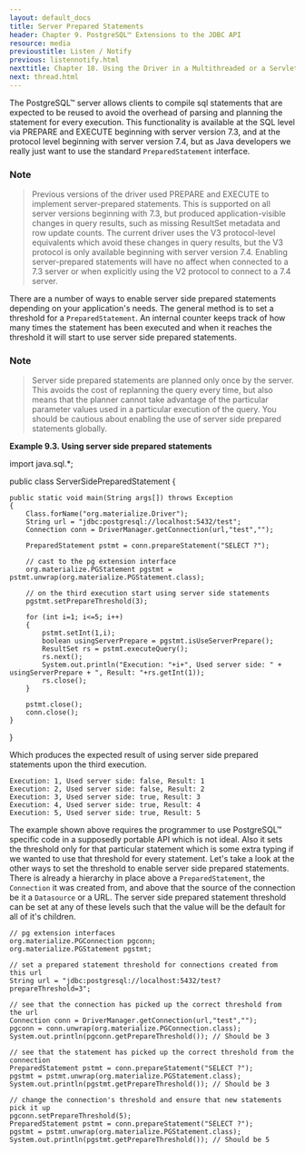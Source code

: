 ```yaml
---
layout: default_docs
title: Server Prepared Statements
header: Chapter 9. PostgreSQL™ Extensions to the JDBC API
resource: media
previoustitle: Listen / Notify
previous: listennotify.html
nexttitle: Chapter 10. Using the Driver in a Multithreaded or a Servlet Environment
next: thread.html
---
```


The PostgreSQL™ server allows clients to compile sql statements that are expected
to be reused to avoid the overhead of parsing and planning the statement for every
execution. This functionality is available at the SQL level via PREPARE and EXECUTE
beginning with server version 7.3, and at the protocol level beginning with server
version 7.4, but as Java developers we really just want to use the standard
`PreparedStatement` interface.

### Note

> Previous versions of the driver used PREPARE and EXECUTE to implement
server-prepared statements.  This is supported on all server versions beginning
with 7.3, but produced application-visible changes in query results, such as
missing ResultSet metadata and row update counts. The current driver uses the V3
protocol-level equivalents which avoid these changes in query results, but the
V3 protocol is only available beginning with server version 7.4. Enabling server-prepared
statements will have no affect when connected to a 7.3 server or when explicitly
using the V2 protocol to connect to a 7.4 server.

There are a number of ways to enable server side prepared statements depending on
your application's needs. The general method is to set a threshold for a
`PreparedStatement`. An internal counter keeps track of how many times the
statement has been executed and when it reaches the threshold it will start to
use server side prepared statements.

### Note

> Server side prepared statements are planned only once by the server. This avoids
the cost of replanning the query every time, but also means that the planner
cannot take advantage of the particular parameter values used in a particular
execution of the query. You should be cautious about enabling the use of server
side prepared statements globally.

<a name="server-prepared-statement-example"></a>
**Example 9.3. Using server side prepared statements**

import java.sql.*;

public class ServerSidePreparedStatement
{

	public static void main(String args[]) throws Exception
	{
		Class.forName("org.materialize.Driver");
		String url = "jdbc:postgresql://localhost:5432/test";
		Connection conn = DriverManager.getConnection(url,"test","");

		PreparedStatement pstmt = conn.prepareStatement("SELECT ?");

		// cast to the pg extension interface
		org.materialize.PGStatement pgstmt = pstmt.unwrap(org.materialize.PGStatement.class);

		// on the third execution start using server side statements
		pgstmt.setPrepareThreshold(3);

		for (int i=1; i<=5; i++)
		{
			pstmt.setInt(1,i);
			boolean usingServerPrepare = pgstmt.isUseServerPrepare();
			ResultSet rs = pstmt.executeQuery();
			rs.next();
			System.out.println("Execution: "+i+", Used server side: " + usingServerPrepare + ", Result: "+rs.getInt(1));
			rs.close();
		}

		pstmt.close();
		conn.close();
	}
}

Which produces the expected result of using server side prepared statements upon
the third execution.

`Execution: 1, Used server side: false, Result: 1`  
`Execution: 2, Used server side: false, Result: 2`  
`Execution: 3, Used server side: true, Result: 3`  
`Execution: 4, Used server side: true, Result: 4`  
`Execution: 5, Used server side: true, Result: 5`

The example shown above requires the programmer to use PostgreSQL™ specific code
in a supposedly portable API which is not ideal. Also it sets the threshold only
for that particular statement which is some extra typing if we wanted to use that
threshold for every statement. Let's take a look at the other ways to set the
threshold to enable server side prepared statements.  There is already a hierarchy
in place above a `PreparedStatement`, the `Connection` it was created from, and
above that the source of the connection be it a `Datasource` or a URL. The server
side prepared statement threshold can be set at any of these levels such that
the value will be the default for all of it's children.

`// pg extension interfaces`  
`org.materialize.PGConnection pgconn;`  
`org.materialize.PGStatement pgstmt;`

`// set a prepared statement threshold for connections created from this url`  
`String url = "jdbc:postgresql://localhost:5432/test?prepareThreshold=3";`

`// see that the connection has picked up the correct threshold from the url`  
`Connection conn = DriverManager.getConnection(url,"test","");`  
`pgconn = conn.unwrap(org.materialize.PGConnection.class);`  
`System.out.println(pgconn.getPrepareThreshold()); // Should be 3`

`// see that the statement has picked up the correct threshold from the connection`  
`PreparedStatement pstmt = conn.prepareStatement("SELECT ?");`  
`pgstmt = pstmt.unwrap(org.materialize.PGStatement.class);`  
`System.out.println(pgstmt.getPrepareThreshold()); // Should be 3`

`// change the connection's threshold and ensure that new statements pick it up`  
`pgconn.setPrepareThreshold(5);`  
`PreparedStatement pstmt = conn.prepareStatement("SELECT ?");`  
`pgstmt = pstmt.unwrap(org.materialize.PGStatement.class);`  
`System.out.println(pgstmt.getPrepareThreshold()); // Should be 5`
